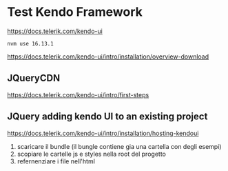 # Test Kendo Framework


https://docs.telerik.com/kendo-ui

`nvm use 16.13.1`

https://docs.telerik.com/kendo-ui/intro/installation/overview-download


## JQueryCDN
https://docs.telerik.com/kendo-ui/intro/first-steps

## JQuery adding kendo UI to an existing project
https://docs.telerik.com/kendo-ui/intro/installation/hosting-kendoui
1) scaricare il bundle (il bungle contiene gia una cartella con degli esempi)
2) scopiare le cartelle js e styles nella root del progetto
3) refernenziare i file nell'html